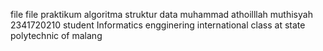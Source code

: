 file file praktikum algoritma struktur data 
muhammad athoilllah muthisyah 
2341720210
student Informatics engginering international class at state polytechnic of malang
